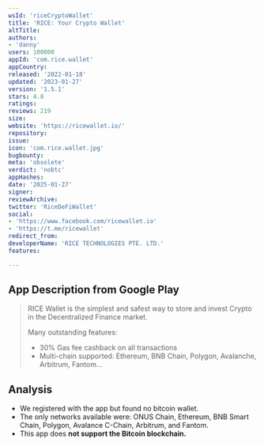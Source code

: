 ```yaml
---
wsId: 'riceCryptoWallet'
title: 'RICE: Your Crypto Wallet'
altTitle: 
authors:
- 'danny'
users: 100000
appId: 'com.rice.wallet'
appCountry: 
released: '2022-01-18'
updated: '2023-01-27'
version: '1.5.1'
stars: 4.8
ratings: 
reviews: 219
size: 
website: 'https://ricewallet.io/'
repository: 
issue: 
icon: 'com.rice.wallet.jpg'
bugbounty: 
meta: 'obsolete'
verdict: 'nobtc'
appHashes: 
date: '2025-01-27'
signer: 
reviewArchive: 
twitter: 'RiceDeFiWallet'
social:
- 'https://www.facebook.com/ricewallet.io'
- 'https://t.me/ricewallet'
redirect_from: 
developerName: 'RICE TECHNOLOGIES PTE. LTD.'
features: 

---
```


## App Description from Google Play

> RICE Wallet is the simplest and safest way to store and invest Crypto in the Decentralized Finance market.
>
> Many outstanding features:
> - 30% Gas fee cashback on all transactions
> - Multi-chain supported: Ethereum, BNB Chain, Polygon, Avalanche, Arbitrum, Fantom…

## Analysis

- We registered with the app but found no bitcoin wallet.
- The only networks available were: ONUS Chain, Ethereum, BNB Smart Chain, Polygon, Avalance C-Chain, Arbitrum, and Fantom.
- This app does **not support the Bitcoin blockchain.**
